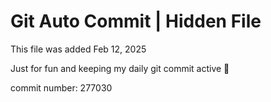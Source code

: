 # Git Auto Commit | Hidden File

This file was added Feb 12, 2025

Just for fun and keeping my daily git commit active 🤪

commit number: 277030
